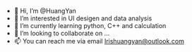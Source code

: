 - 👋 Hi, I’m @HuangYan
- 👀 I’m interested in UI desigen and data analysis
- 🌱 I’m currently learning python, C++ and calculation
- 💞️ I’m looking to collaborate on ...
- 📫 You can reach me via email Irishuangyan@outlook.com

<!---
8changanan12/8changanan12 is a ✨ special ✨ repository because its `README.md` (this file) appears on your GitHub profile.
You can click the Preview link to take a look at your changes.
--->
